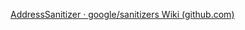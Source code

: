 [AddressSanitizer · google/sanitizers Wiki (github.com)](https://github.com/google/sanitizers/wiki/addresssanitizer)